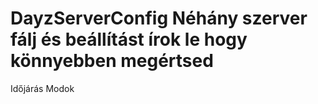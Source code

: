 # DayzServerConfig  Néhány szerver fálj és beállítást írok le hogy  könnyebben megértsed 
 Időjárás
 Modok
 
